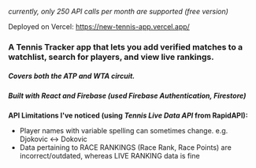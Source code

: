 _currently, only 250 API calls per month are supported (free version)_

Deployed on Vercel: https://new-tennis-app.vercel.app/

### A Tennis Tracker app that lets you add verified matches to a watchlist, search for players, and view live rankings. 

##### Covers both the ATP and WTA circuit.

##### Built with React and Firebase (used Firebase Authentication, Firestore)

**API Limitations I've noticed (using _Tennis Live Data API_ from RapidAPI):**  
- Player names with variable spelling can sometimes change. e.g. Djokovic <-> Dokovic
- Data pertaining to RACE RANKINGS (Race Rank, Race Points) are incorrect/outdated, whereas LIVE RANKING data is fine
